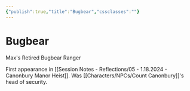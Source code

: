 ```yaml
---
{"publish":true,"title":"Bugbear","cssclasses":""}
---
```



# Bugbear

Max's Retired Bugbear Ranger

First appearance in [[Session Notes - Reflections/05 - 1.18.2024 - Canonbury Manor Heist]].
Was [[Characters/NPCs/Count Canonbury]]'s head of security.
